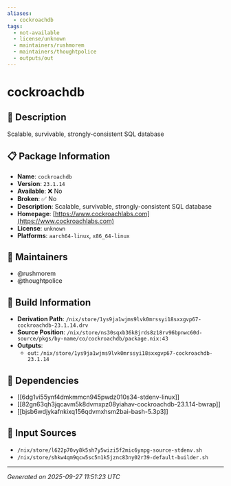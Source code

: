```yaml
---
aliases:
  - cockroachdb
tags:
  - not-available
  - license/unknown
  - maintainers/rushmorem
  - maintainers/thoughtpolice
  - outputs/out
---
```


# cockroachdb

## 📝 Description

Scalable, survivable, strongly-consistent SQL database

## 📋 Package Information

- **Name**: `cockroachdb`
- **Version**: `23.1.14`
- **Available**: ❌ No
- **Broken**: ✅ No
- **Description**: Scalable, survivable, strongly-consistent SQL database
- **Homepage**: [https://www.cockroachlabs.com](https://www.cockroachlabs.com)
- **License**: `unknown`
- **Platforms**: `aarch64-linux`, `x86_64-linux`
## 👥 Maintainers

- @rushmorem
- @thoughtpolice


## 🔧 Build Information

- **Derivation Path**: `/nix/store/1ys9ja1wjms9lvk0mrssyi18sxxgvp67-cockroachdb-23.1.14.drv`
- **Source Position**: `/nix/store/ns30sqxb36k8jrds8z18rv96bpnwc60d-source/pkgs/by-name/co/cockroachdb/package.nix:43`
- **Outputs**:
  - `out`:  `/nix/store/1ys9ja1wjms9lvk0mrssyi18sxxgvp67-cockroachdb-23.1.14`

## 🔗 Dependencies

- [[6dg1vi55ynf4dmkmmcn945pwdz010s34-stdenv-linux]]
- [[82gn63qh3jqcavm5k8dvmxpz08yiahav-cockroachdb-23.1.14-bwrap]]
- [[bjsb6wdjykafnkixq156qdvmxhsm2bai-bash-5.3p3]]

## 📁 Input Sources

- `/nix/store/l622p70vy8k5sh7y5wizi5f2mic6ynpg-source-stdenv.sh`
- `/nix/store/shkw4qm9qcw5sc5n1k5jznc83ny02r39-default-builder.sh`

---
*Generated on 2025-09-27 11:51:23 UTC*

